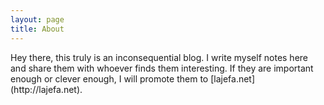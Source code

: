 ```yaml
---
layout: page
title: About
---
```


<p class="message">
Hey there, this truly is an inconsequential blog. I write myself notes here and share them with whoever finds them interesting. If they are important enough or clever enough, I will promote them to [lajefa.net](http://lajefa.net).